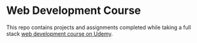 # Web Development Course

This repo contains projects and assignments completed while taking a full stack [web development course on Udemy](https://www.udemy.com/course/the-complete-web-development-bootcamp/).
